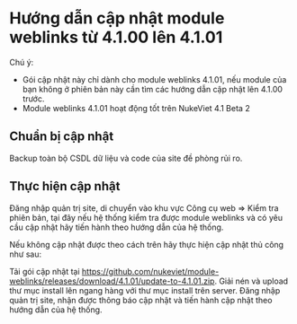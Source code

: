# Hướng dẫn cập nhật module weblinks từ 4.1.00 lên 4.1.01

Chú ý: 
- Gói cập nhật này chỉ dành cho module weblinks 4.1.01, nếu module của bạn không ở phiên bản này cần tìm các hướng dẫn cập nhật lên 4.1.00 trước.
- Module weblinks 4.1.01 hoạt động tốt trên NukeViet 4.1 Beta 2

## Chuẩn bị cập nhật

Backup toàn bộ CSDL dữ liệu và code của site đề phòng rủi ro.

## Thực hiện cập nhật

Đăng nhập quản trị site, di chuyển vào khu vực Công cụ web => Kiểm tra phiên bản, tại đây nếu hệ thống kiểm tra được module weblinks và có yêu cầu cập nhật hãy tiến hành theo hướng dẫn của hệ thống.

Nếu không cập nhật được theo cách trên hãy thực hiện cập nhật thủ công như sau:

Tải gói cập nhật tại https://github.com/nukeviet/module-weblinks/releases/download/4.1.01/update-to-4.1.01.zip. Giải nén và upload thư mục install lên ngang hàng với thư mục install trên server. Đăng nhập quản trị site, nhận được thông báo cập nhật và tiến hành cập nhật theo hướng dẫn của hệ thống.
